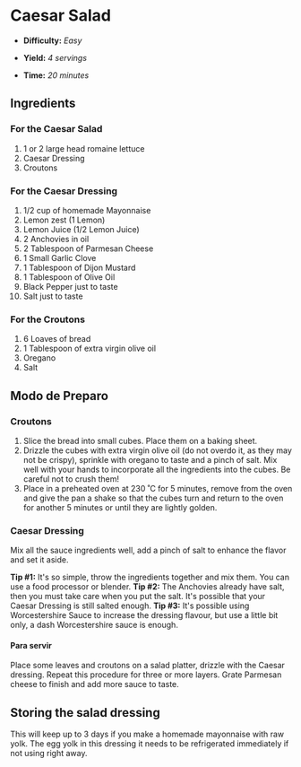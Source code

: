 # Caesar Salad

- **Difficulty:** _Easy_

- **Yield:** _4 servings_

- **Time:** _20 minutes_

## Ingredients

### For the Caesar Salad

1. 1 or 2 large head romaine lettuce
1. Caesar Dressing
1. Croutons

### For the Caesar Dressing

1. 1/2 cup of homemade Mayonnaise
1. Lemon zest (1 Lemon)
1. Lemon Juice (1/2 Lemon Juice)
1. 2 Anchovies in oil
1. 2 Tablespoon of Parmesan Cheese
1. 1 Small Garlic Clove
1. 1 Tablespoon of Dijon Mustard
1. 1 Tablespoon of Olive Oil
1. Black Pepper just to taste
1. Salt just to taste

### For the Croutons

1. 6 Loaves of bread
1. 1 Tablespoon of extra virgin olive oil
1. Oregano
1. Salt

## Modo de Preparo

### Croutons

1. Slice the bread into small cubes. Place them on a baking sheet.
1. Drizzle the cubes with extra virgin olive oil (do not overdo it, as they may not be crispy), sprinkle with oregano to taste and a pinch of salt. Mix well with your hands to incorporate all the ingredients into the cubes. Be careful not to crush them!
1. Place in a preheated oven at 230 ˚C for 5 minutes, remove from the oven and give the pan a shake so that the cubes turn and return to the oven for another 5 minutes or until they are lightly golden.

### Caesar Dressing

Mix all the sauce ingredients well, add a pinch of salt to enhance the flavor and set it aside.

**Tip #1:** It's so simple, throw the ingredients together and mix them. You can use a food processor or blender.
**Tip #2:** The Anchovies already have salt, then you must take care when you put the salt. It's possible that your Caesar Dressing is still salted enough.
**Tip #3:** It's possible using Worcestershire Sauce to increase the dressing flavour, but use a little bit only, a dash Worcestershire sauce is enough.

#### Para servir

Place some leaves and croutons on a salad platter, drizzle with the Caesar dressing. Repeat this procedure for three or more layers. Grate Parmesan cheese to finish and add more sauce to taste.

## Storing the salad dressing

This will keep up to 3 days if you make a homemade mayonnaise with raw yolk. The egg yolk in this dressing it needs to be refrigerated immediately if not using right away.
